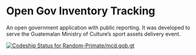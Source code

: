 Open Gov Inventory Tracking 
===========================

An open government application with public reporting. It was developed to serve the Guatemalan Ministry of Culture’s sport assets delivery event. 

[ ![Codeship Status for Random-Primate/mcd.gob.gt](https://codeship.io/projects/b6b83140-4217-0132-8799-4e1783c990df/status)](https://codeship.io/projects/44334)
